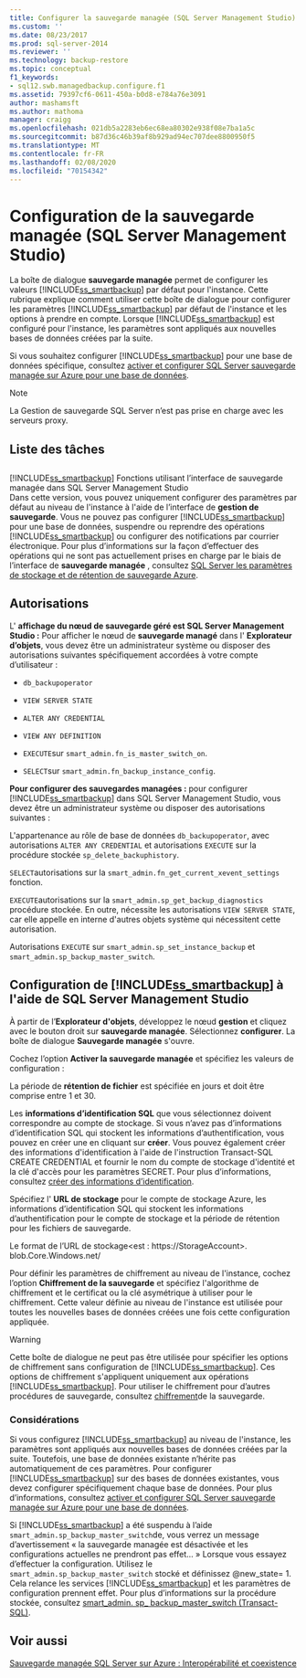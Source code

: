 ```yaml
---
title: Configurer la sauvegarde managée (SQL Server Management Studio) | Microsoft Docs
ms.custom: ''
ms.date: 08/23/2017
ms.prod: sql-server-2014
ms.reviewer: ''
ms.technology: backup-restore
ms.topic: conceptual
f1_keywords:
- sql12.swb.managedbackup.configure.f1
ms.assetid: 79397cf6-0611-450a-b0d8-e784a76e3091
author: mashamsft
ms.author: mathoma
manager: craigg
ms.openlocfilehash: 021db5a2283eb6ec68ea80302e938f08e7ba1a5c
ms.sourcegitcommit: b87d36c46b39af8b929ad94ec707dee8800950f5
ms.translationtype: MT
ms.contentlocale: fr-FR
ms.lasthandoff: 02/08/2020
ms.locfileid: "70154342"
---
```

# <a name="configure-managed-backup-sql-server-management-studio"></a>Configuration de la sauvegarde managée (SQL Server Management Studio)
  La boîte de dialogue **sauvegarde managée** permet de configurer les valeurs [!INCLUDE[ss_smartbackup](../includes/ss-smartbackup-md.md)] par défaut pour l'instance. Cette rubrique explique comment utiliser cette boîte de dialogue pour configurer les paramètres [!INCLUDE[ss_smartbackup](../includes/ss-smartbackup-md.md)] par défaut de l'instance et les options à prendre en compte. Lorsque [!INCLUDE[ss_smartbackup](../includes/ss-smartbackup-md.md)] est configuré pour l'instance, les paramètres sont appliqués aux nouvelles bases de données créées par la suite.  
  
 Si vous souhaitez configurer [!INCLUDE[ss_smartbackup](../includes/ss-smartbackup-md.md)] pour une base de données spécifique, consultez [activer et configurer SQL Server sauvegarde managée sur Azure pour une base de données](../../2014/database-engine/sql-server-managed-backup-to-windows-azure-retention-and-storage-settings.md#DatabaseConfigure).  
 
> [!NOTE] 
> La Gestion de sauvegarde SQL Server n’est pas prise en charge avec les serveurs proxy. 
  
## <a name="task-list"></a>Liste des tâches  
  
## <a name="includess_smartbackupincludesss-smartbackup-mdmd-functions-using-managed-backup-interface-in-sql-server-management-studio"></a>
  [!INCLUDE[ss_smartbackup](../includes/ss-smartbackup-md.md)] Fonctions utilisant l’interface de sauvegarde managée dans SQL Server Management Studio  
 Dans cette version, vous pouvez uniquement configurer des paramètres par défaut au niveau de l'instance à l'aide de l’interface de **gestion de sauvegarde**. Vous ne pouvez pas configurer [!INCLUDE[ss_smartbackup](../includes/ss-smartbackup-md.md)] pour une base de données, suspendre ou reprendre des opérations [!INCLUDE[ss_smartbackup](../includes/ss-smartbackup-md.md)] ou configurer des notifications par courrier électronique. Pour plus d’informations sur la façon d’effectuer des opérations qui ne sont pas actuellement prises en charge par le biais de l’interface de **sauvegarde managée** , consultez [SQL Server les paramètres de stockage et de rétention de sauvegarde Azure](../../2014/database-engine/sql-server-managed-backup-to-windows-azure-retention-and-storage-settings.md).  
  
## <a name="permissions"></a>Autorisations  
 L' **affichage du nœud de sauvegarde géré est SQL Server Management Studio :** Pour afficher le nœud de **sauvegarde managé** dans l' **Explorateur d’objets**, vous devez être un administrateur système ou disposer des autorisations suivantes spécifiquement accordées à votre compte d’utilisateur :  
  
-   `db_backupoperator`  
  
-   `VIEW SERVER STATE`  
  
-   `ALTER ANY CREDENTIAL`  
  
-   `VIEW ANY DEFINITION`  
  
-   `EXECUTE`sur `smart_admin.fn_is_master_switch_on`.  
  
-   `SELECT`sur `smart_admin.fn_backup_instance_config`.  
  
 
  **Pour configurer des sauvegardes managées :** pour configurer [!INCLUDE[ss_smartbackup](../includes/ss-smartbackup-md.md)] dans SQL Server Management Studio, vous devez être un administrateur système ou disposer des autorisations suivantes :  
  
 L'appartenance au rôle de base de données `db_backupoperator`, avec autorisations `ALTER ANY CREDENTIAL` et autorisations `EXECUTE` sur la procédure stockée `sp_delete_backuphistory`.  
  
 `SELECT`autorisations sur la `smart_admin.fn_get_current_xevent_settings` fonction.  
  
 `EXECUTE`autorisations sur la `smart_admin.sp_get_backup_diagnostics` procédure stockée. En outre, nécessite les autorisations `VIEW SERVER STATE`, car elle appelle en interne d'autres objets système qui nécessitent cette autorisation.  
  
 Autorisations `EXECUTE` sur `smart_admin.sp_set_instance_backup` et `smart_admin.sp_backup_master_switch`.  
  
## <a name="configure-includess_smartbackupincludesss-smartbackup-mdmd-using-sql-server-management-studio"></a>Configuration de [!INCLUDE[ss_smartbackup](../includes/ss-smartbackup-md.md)] à l'aide de SQL Server Management Studio  
 À partir de l’**Explorateur d'objets**, développez le nœud **gestion** et cliquez avec le bouton droit sur **sauvegarde managée**. Sélectionnez **configurer**. La boîte de dialogue **Sauvegarde managée** s'ouvre.  
  
 Cochez l’option **Activer la sauvegarde managée** et spécifiez les valeurs de configuration :  
  
 La période de **rétention de fichier** est spécifiée en jours et doit être comprise entre 1 et 30.  
  
 Les **informations d’identification SQL** que vous sélectionnez doivent correspondre au compte de stockage. Si vous n’avez pas d’informations d’identification SQL qui stockent les informations d’authentification, vous pouvez en créer une en cliquant sur **créer**. Vous pouvez également créer des informations d'identification à l'aide de l'instruction Transact-SQL CREATE CREDENTIAL et fournir le nom du compte de stockage d'identité et la clé d'accès pour les paramètres SECRET. Pour plus d’informations, consultez [créer des informations d’identification](../relational-databases/backup-restore/sql-server-backup-to-url.md#credential).  
  
 Spécifiez l' **URL de stockage** pour le compte de stockage Azure, les informations d’identification SQL qui stockent les informations d’authentification pour le compte de stockage et la période de rétention pour les fichiers de sauvegarde.  
  
 Le format de l’URL de stockage\<est : https://StorageAccount>. blob.Core.Windows.net/  
  
 Pour définir les paramètres de chiffrement au niveau de l'instance, cochez l’option **Chiffrement de la sauvegarde** et spécifiez l'algorithme de chiffrement et le certificat ou la clé asymétrique à utiliser pour le chiffrement.  Cette valeur définie au niveau de l'instance est utilisée pour toutes les nouvelles bases de données créées une fois cette configuration appliquée.  
  
> [!WARNING]  
>  Cette boîte de dialogue ne peut pas être utilisée pour spécifier les options de chiffrement sans configuration de [!INCLUDE[ss_smartbackup](../includes/ss-smartbackup-md.md)]. Ces options de chiffrement s'appliquent uniquement aux opérations [!INCLUDE[ss_smartbackup](../includes/ss-smartbackup-md.md)]. Pour utiliser le chiffrement pour d’autres procédures de sauvegarde, consultez [chiffrement](../relational-databases/backup-restore/backup-encryption.md)de la sauvegarde.  
  
### <a name="considerations"></a>Considérations  
 Si vous configurez [!INCLUDE[ss_smartbackup](../includes/ss-smartbackup-md.md)] au niveau de l'instance, les paramètres sont appliqués aux nouvelles bases de données créées par la suite.  Toutefois, une base de données existante n’hérite pas automatiquement de ces paramètres. Pour configurer [!INCLUDE[ss_smartbackup](../includes/ss-smartbackup-md.md)] sur des bases de données existantes, vous devez configurer spécifiquement chaque base de données. Pour plus d’informations, consultez [activer et configurer SQL Server sauvegarde managée sur Azure pour une base de données](../../2014/database-engine/sql-server-managed-backup-to-windows-azure-retention-and-storage-settings.md#DatabaseConfigure).  
  
 Si [!INCLUDE[ss_smartbackup](../includes/ss-smartbackup-md.md)] a été suspendu à l’aide `smart_admin.sp_backup_master_switch`de, vous verrez un message d’avertissement « la sauvegarde managée est désactivée et les configurations actuelles ne prendront pas effet... » Lorsque vous essayez d’effectuer la configuration. Utilisez le `smart_admin.sp_backup_master_switch` stocké et définissez @new_state= 1. Cela relance les services [!INCLUDE[ss_smartbackup](../includes/ss-smartbackup-md.md)] et les paramètres de configuration prennent effet. Pour plus d’informations sur la procédure stockée, consultez [smart_admin. sp_ backup_master_switch &#40;Transact-SQL&#41;](/sql/relational-databases/system-stored-procedures/managed-backup-sp-backup-master-switch-transact-sql).  
  
## <a name="see-also"></a>Voir aussi  
 [Sauvegarde managée SQL Server sur Azure : Interopérabilité et coexistence](../../2014/database-engine/sql-server-managed-backup-to-windows-azure-interoperability-and-coexistence.md)  
  
  
